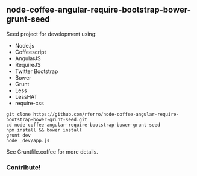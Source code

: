
## node-coffee-angular-require-bootstrap-bower-grunt-seed #

Seed project for development using:

 - Node.js
 - Coffeescript
 - AngularJS
 - RequireJS
 - Twitter Bootstrap
 - Bower
 - Grunt
 - Less
 - LessHAT
 - require-css

```
git clone https://github.com/rferro/node-coffee-angular-require-bootstrap-bower-grunt-seed.git
cd node-coffee-angular-require-bootstrap-bower-grunt-seed
npm install && bower install
grunt dev
node _dev/app.js
```

See Gruntfile.coffee for more details.

### Contribute!

